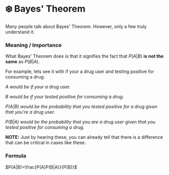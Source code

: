 # ❄️ Bayes' Theorem

Many people talk about Bayes' Theorem. However, only a few truly understand it.

### __Meaning / Importance__

What Bayes' Theorem does is that it signifies the fact that $P(A|B)$ __is not the same__ as $P(B|A)$. 

For example, lets see it with if your a drug user and testing positive for consuming a drug.

_$A$ would be if your a drug user._

_$B$ would be if your tested positive for consuming a drug._

_$P(A|B)$ would be the probability that you tested positive for a drug given that you're a drug user._ 

_$P(B|A)$ would be the probability that you are a drug user given that you tested positive for consuming a drug._ 

__NOTE:__ Just by hearing these, you can already tell that there is a difference that can be critical in cases like these.

### __Formula__

$P(A|B)=\frac{P(A)P(B|A)}{P(B)}$
